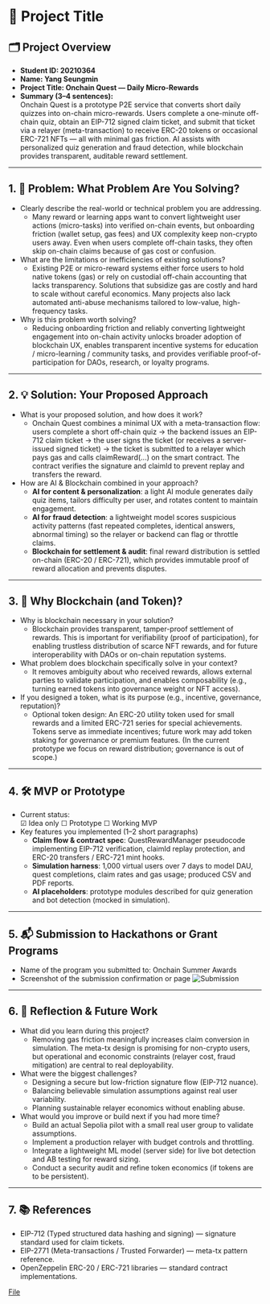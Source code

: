 # 🚀 Project Title

## 🗂️ Project Overview
- **Student ID: 20210364**  
- **Name: Yang Seungmin**  
- **Project Title: Onchain Quest — Daily Micro-Rewards**  
- **Summary (3–4 sentences):**  
  Onchain Quest is a prototype P2E service that converts short daily quizzes into on-chain micro-rewards. Users complete a one-minute off-chain quiz, obtain an EIP-712 signed claim ticket, and submit that ticket via a relayer (meta-transaction) to receive ERC-20 tokens or occasional ERC-721 NFTs — all with minimal gas friction. AI assists with personalized quiz generation and fraud detection, while blockchain provides transparent, auditable reward settlement.

---

## 1. 🧩 Problem: What Problem Are You Solving?
- Clearly describe the real-world or technical problem you are addressing.
    - Many reward or learning apps want to convert lightweight user actions (micro-tasks) into verified on-chain events, but onboarding friction (wallet setup, gas fees) and UX complexity keep non-crypto users away. Even when users complete off-chain tasks, they often skip on-chain claims because of gas cost or confusion.
- What are the limitations or inefficiencies of existing solutions?
    - Existing P2E or micro-reward systems either force users to hold native tokens (gas) or rely on custodial off-chain accounting that lacks transparency. Solutions that subsidize gas are costly and hard to scale without careful economics. Many projects also lack automated anti-abuse mechanisms tailored to low-value, high-frequency tasks.
- Why is this problem worth solving?
    - Reducing onboarding friction and reliably converting lightweight engagement into on-chain activity unlocks broader adoption of blockchain UX, enables transparent incentive systems for education / micro-learning / community tasks, and provides verifiable proof-of-participation for DAOs, research, or loyalty programs.

---

## 2. 💡 Solution: Your Proposed Approach
- What is your proposed solution, and how does it work?
    - Onchain Quest combines a minimal UX with a meta-transaction flow: users complete a short off-chain quiz → the backend issues an EIP-712 claim ticket → the user signs the ticket (or receives a server-issued signed ticket) → the ticket is submitted to a relayer which pays gas and calls claimReward(...) on the smart contract. The contract verifies the signature and claimId to prevent replay and transfers the reward.
- How are AI & Blockchain combined in your approach?
    - **AI for content & personalization**: a light AI module generates daily quiz items, tailors difficulty per user, and rotates content to maintain engagement.
    - **AI for fraud detection**: a lightweight model scores suspicious activity patterns (fast repeated completes, identical answers, abnormal timing) so the relayer or backend can flag or throttle claims.
    - **Blockchain for settlement & audit**: final reward distribution is settled on-chain (ERC-20 / ERC-721), which provides immutable proof of reward allocation and prevents disputes.

---

## 3. 🔗 Why Blockchain (and Token)?
- Why is blockchain necessary in your solution?
    - Blockchain provides transparent, tamper-proof settlement of rewards. This is important for verifiability (proof of participation), for enabling trustless distribution of scarce NFT rewards, and for future interoperability with DAOs or on-chain reputation systems.
- What problem does blockchain specifically solve in your context?
    - It removes ambiguity about who received rewards, allows external parties to validate participation, and enables composability (e.g., turning earned tokens into governance weight or NFT access).
- If you designed a token, what is its purpose (e.g., incentive, governance, reputation)?
    - Optional token design: An ERC-20 utility token used for small rewards and a limited ERC-721 series for special achievements. Tokens serve as immediate incentives; future work may add token staking for governance or premium features. (In the current prototype we focus on reward distribution; governance is out of scope.)

---

## 4. 🛠️ MVP or Prototype
- Current status:  
☑ Idea only ☐ Prototype ☐ Working MVP  
- Key features you implemented (1–2 short paragraphs)
    - **Claim flow & contract spec**: QuestRewardManager pseudocode implementing EIP-712 verification, claimId replay protection, and ERC-20 transfers / ERC-721 mint hooks.
    - **Simulation harness**: 1,000 virtual users over 7 days to model DAU, quest completions, claim rates and gas usage; produced CSV and PDF reports.
    - **AI placeholders**: prototype modules described for quiz generation and bot detection (mocked in simulation).

---

## 5. 📬 Submission to Hackathons or Grant Programs
- Name of the program you submitted to: Onchain Summer Awards  
- Screenshot of the submission confirmation or page
![Submission](https://hackmd.io/_uploads/H1p37__ulx.png)


---

## 6. 🤔 Reflection & Future Work
- What did you learn during this project?
    - Removing gas friction meaningfully increases claim conversion in simulation. The meta-tx design is promising for non-crypto users, but operational and economic constraints (relayer cost, fraud mitigation) are central to real deployability.
- What were the biggest challenges?
    - Designing a secure but low-friction signature flow (EIP-712 nuance).
    - Balancing believable simulation assumptions against real user variability.
    - Planning sustainable relayer economics without enabling abuse.
- What would you improve or build next if you had more time?
    - Build an actual Sepolia pilot with a small real user group to validate assumptions.
    - Implement a production relayer with budget controls and throttling.
    - Integrate a lightweight ML model (server side) for live bot detection and AB testing for reward sizing.
    - Conduct a security audit and refine token economics (if tokens are to be persistent).

---

## 7. 📚 References
- EIP-712 (Typed structured data hashing and signing) — signature standard used for claim tickets.
- EIP-2771 (Meta-transactions / Trusted Forwarder) — meta-tx pattern reference.
- OpenZeppelin ERC-20 / ERC-721 libraries — standard contract implementations.


[File](https://docs.google.com/document/d/1IjrV92bRT4kTUVEdrNlTnpI9oK-QCT5a/edit?usp=sharing&ouid=107996653650312743072&rtpof=true&sd=true)